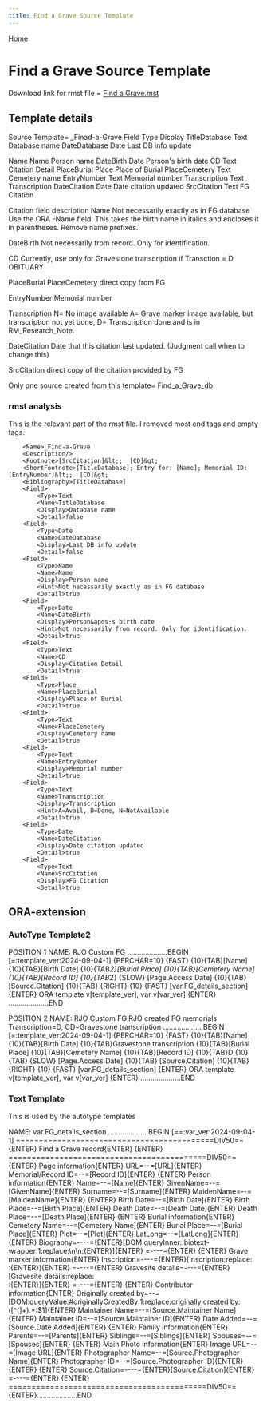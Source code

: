 ```yaml
---
title: Find a Grave Source Template
---
```

[Home](https://richardotter.github.io)



# Find a Grave Source Template

Download link for rmst file =
[Find a Grave.mst](https://RichardOtter.github.io/SourceTemplate/ST-Find%20a%20Grave.rmst) 

## Template details

Source Template= _Finad-a-Grave
Field              Type       Display
TitleDatabase      Text       Database name
DateDatabase       Date       Last DB info update

Name               Name       Person name
DateBirth          Date       Person's birth date
CD                 Text       Citation Detail
PlaceBurial        Place      Place of Burial
PlaceCemetery      Text       Cemetery name
EntryNumber        Text       Memorial number
Transcription      Text       Transcription
DateCitation       Date       Date citation updated
SrcCitation        Text       FG Citation

Citation field description
Name
Not necessarily exactly as in FG database
Use the ORA -Name field. This takes the birth name in italics and encloses it in parentheses.
Remove name prefixes. 

DateBirth 
Not necessarily from record. Only for identification.

CD
Currently, use only for
	Gravestone transcription  if Transction = D
	OBITUARY

PlaceBurial
PlaceCemetery
	direct copy from FG

EntryNumber
	Memorial number

Transcription
	N= No image available
	A= Grave marker image available, but transcription not yet done,
	D= Transcription done and is in RM_Research_Note.

DateCitation
	Date that this citation last updated. (Judgment call when to change this)

SrcCitation
	direct copy of the citation provided by FG

Only one source created from this template= Find_a_Grave_db


### rmst analysis


This is the relevant part of the rmst file. I removed most end tags and empty tags.

		<Name>_Find-a-Grave
		<Description/>
		<Footnote>[SrcCitation]&lt;;  [CD]&gt;
		<ShortFootnote>[TitleDatabase]; Entry for: [Name]; Memorial ID: [EntryNumber]&lt;;  [CD]&gt;
		<Bibliography>[TitleDatabase]
		<Field>
			<Type>Text
			<Name>TitleDatabase
			<Display>Database name
			<Detail>false
		<Field>
			<Type>Date
			<Name>DateDatabase
			<Display>Last DB info update
			<Detail>false
		<Field>
			<Type>Name
			<Name>Name
			<Display>Person name
			<Hint>Not necessarily exactly as in FG database
			<Detail>true
		<Field>
			<Type>Date
			<Name>DateBirth
			<Display>Person&apos;s birth date
			<Hint>Not necessarily from record. Only for identification.
			<Detail>true
		<Field>
			<Type>Text
			<Name>CD
			<Display>Citation Detail
			<Detail>true
		<Field>
			<Type>Place
			<Name>PlaceBurial
			<Display>Place of Burial
			<Detail>true
		<Field>
			<Type>Text
			<Name>PlaceCemetery
			<Display>Cemetery name
			<Detail>true
		<Field>
			<Type>Text
			<Name>EntryNumber
			<Display>Memorial number
			<Detail>true
		<Field>
			<Type>Text
			<Name>Transcription
			<Display>Transcription
			<Hint>A=Avail, D=Done, N=NotAvailable
			<Detail>true
		<Field>
			<Type>Date
			<Name>DateCitation
			<Display>Date citation updated
			<Detail>true
		<Field>
			<Type>Text
			<Name>SrcCitation
			<Display>FG Citation 
			<Detail>true


## ORA-extension

### AutoType Template2

POSITION 1
NAME:
RJO Custom FG
....................BEGIN
[=:template_ver:2024-09-04-1]
{PERCHAR=10}
{FAST}
{10}{TAB}[Name]
{10}{TAB}[Birth Date]
{10}{TAB*2}[Burial Place]
{10}{TAB}[Cemetery Name]
{10}{TAB}[Record ID]
{10}{TAB*2}
{SLOW}
[Page.Access Date]
{10}{TAB}
[Source.Citation]
{10}{TAB}
{RIGHT}
{10}
{FAST}
[var.FG_details_section]
{ENTER}
ORA template v[template_ver], var v[var_ver]
{ENTER}
....................END

POSITION 2
NAME:
RJO Custom FG  RJO created FG memorials
Transcription=D, CD=Gravestone transcription
....................BEGIN
[=:template_ver:2024-09-04-1]
{PERCHAR=10}
{FAST}
{10}{TAB}[Name]
{10}{TAB}[Birth Date]
{10}{TAB}Gravestone transcription
{10}{TAB}[Burial Place]
{10}{TAB}[Cemetery Name]
{10}{TAB}[Record ID]
{10}{TAB}D
{10}{TAB}
{SLOW}
[Page.Access Date]
{10}{TAB}
[Source.Citation]
{10}{TAB}
{RIGHT}
{10}
{FAST}
[var.FG_details_section]
{ENTER}
ORA template v[template_ver], var v[var_ver]
{ENTER}
....................END

### Text Template

This is used by the autotype templates

NAME:
var.FG_details_section
....................BEGIN
[==:var_ver:2024-09-04-1]
===========================================DIV50=={ENTER}
Find a Grave record{ENTER}
{ENTER}
===========================================DIV50=={ENTER}
Page information{ENTER}
URL=--=[URL]{ENTER}
Memorial/Record ID=--=[Record ID]{ENTER}
{ENTER}
Person information{ENTER}
Name=--=[Name]{ENTER}
GivenName=--=[GivenName]{ENTER}
Surname=--=[Surname]{ENTER}
MaidenName=--=[MaidenName]{ENTER}
{ENTER}
Birth Date=--=[Birth Date]{ENTER}
Birth Place=--=[Birth Place]{ENTER}
Death Date=--=[Death Date]{ENTER}
Death Place=--=[Death Place]{ENTER}
{ENTER}
Burial information{ENTER}
Cemetery Name=--=[Cemetery Name]{ENTER}
Burial Place=--=[Burial Place]{ENTER}
Plot=--=[Plot]{ENTER}
LatLong=--=[LatLong]{ENTER}
{ENTER}
Biography=----={ENTER}[DOM:queryInner:.biotext-wrapper:1:replace:\n\n:{ENTER}]{ENTER}
=----={ENTER}
{ENTER}
Grave marker information{ENTER}
Inscription=----={ENTER}[Inscription:replace:<br>:{ENTER}]{ENTER}
=----={ENTER}
Gravesite details=----={ENTER}[Gravesite details:replace:<br>:{ENTER}]{ENTER}
=----={ENTER}
{ENTER}
Contributor information{ENTER}
Originally created by=--=[DOM:queryValue:#originallyCreatedBy:1:replace:originally created by\: ([^(]+).*:$1]{ENTER}
Maintainer Name=--=[Source.Maintainer Name]{ENTER}
Maintainer ID=--=[Source.Maintainer ID]{ENTER}
Date Added=--=[Source.Date Added]{ENTER}
{ENTER}
Family information{ENTER}
Parents=--=[Parents]{ENTER}
Siblings=--=[Siblings]{ENTER}
Spouses=--=[Spouses]{ENTER}
{ENTER}
Main Photo information{ENTER}
Image URL=--=[Image URL]{ENTER}
Photographer Name=--=[Source.Photographer Name]{ENTER}
Photographer ID=--=[Source.Photographer ID]{ENTER}
{ENTER}
{ENTER}
Source.Citation=----={ENTER}[Source.Citation]{ENTER}
=----={ENTER}
{ENTER}
===========================================DIV50=={ENTER}....................END

